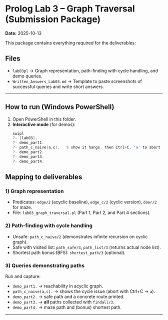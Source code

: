 # Prolog Lab 3 – Graph Traversal (Submission Package)

**Date:** 2025-10-13

This package contains everything required for the deliverables:

## Files
- `lab03pl` → Graph representation, path-finding with cycle handling, and demo queries.
- `Written_Answers_Lab03.md` → Template to paste screenshots of successful queries and write short answers.

---

## How to run (Windows PowerShell)

1. Open PowerShell in this folder.
2. **Interactive mode** (for demos):
   ```powershell
   swipl
   ?- [lab03].
   ?- demo_part1.
   ?- path_c_naive(a,c).   % show it hangs, then Ctrl+C, 'a' to abort (proof of cycle)
   ?- demo_part2.
   ?- demo_part3.
   ?- demo_part4.
   ```

## Mapping to deliverables

### 1) Graph representation
- Predicates: `edge/2` (acyclic baseline), `edge_c/2` (cyclic version), `door/2` for maze.
- File: `lab03_graph_traversal.pl` (Part 1, Part 2, and Part 4 sections).

### 2) Path-finding with cycle handling
- Unsafe: `path_c_naive/2` (demonstrates infinite recursion on cyclic graph).
- Safe with visited list: `path_safe/3`, `path_list/3` (returns actual node list).
- Shortest path bonus (BFS): `shortest_path/3` (optional).

### 3) Queries demonstrating paths
Run and capture:
- `demo_part1.`  → reachability in acyclic graph.
- `path_c_naive(a,c).`  → shows the cycle issue (abort with Ctrl+C → `a`).  
- `demo_part2.`  → safe path and a concrete route printed.
- `demo_part3.`  → **all** paths collected with `findall/3`.
- `demo_part4.`  → maze path and (bonus) shortest path.

---
